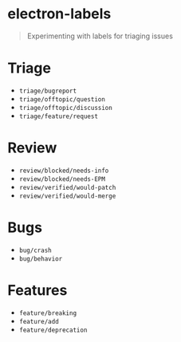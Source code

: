 # electron-labels

> Experimenting with labels for triaging issues

# Triage

- `triage/bugreport`
- `triage/offtopic/question`
- `triage/offtopic/discussion`
- `triage/feature/request`

# Review

- `review/blocked/needs-info`
- `review/blocked/needs-EPM`
- `review/verified/would-patch`
- `review/verified/would-merge`

# Bugs

- `bug/crash`
- `bug/behavior`

# Features

- `feature/breaking`
- `feature/add`
- `feature/deprecation`
